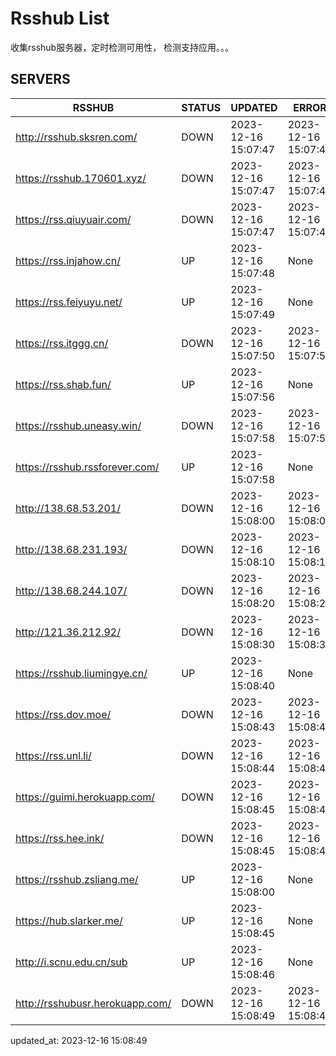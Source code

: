 # Rsshub List

收集rsshub服务器，定时检测可用性， 检测支持应用。。。


## SERVERS

|  RSSHUB   | STATUS  | UPDATED  | ERROR  | TWITTER |  
|  ----  | ----  | ----  | ----  | ---- |  
| http://rsshub.sksren.com/ | DOWN | 2023-12-16 15:07:47 | 2023-12-16 15:07:47 |  
| https://rsshub.170601.xyz/ | DOWN | 2023-12-16 15:07:47 | 2023-12-16 15:07:47 |  
| https://rss.qiuyuair.com/ | DOWN | 2023-12-16 15:07:47 | 2023-12-16 15:07:47 |  
| https://rss.injahow.cn/ | UP | 2023-12-16 15:07:48 | None ||  
| https://rss.feiyuyu.net/ | UP | 2023-12-16 15:07:49 | None ||  
| https://rss.itggg.cn/ | DOWN | 2023-12-16 15:07:50 | 2023-12-16 15:07:50 |  
| https://rss.shab.fun/ | UP | 2023-12-16 15:07:56 | None ||  
| https://rsshub.uneasy.win/ | DOWN | 2023-12-16 15:07:58 | 2023-12-16 15:07:58 |  
| https://rsshub.rssforever.com/ | UP | 2023-12-16 15:07:58 | None ||  
| http://138.68.53.201/ | DOWN | 2023-12-16 15:08:00 | 2023-12-16 15:08:00 |  
| http://138.68.231.193/ | DOWN | 2023-12-16 15:08:10 | 2023-12-16 15:08:10 |  
| http://138.68.244.107/ | DOWN | 2023-12-16 15:08:20 | 2023-12-16 15:08:20 |  
| http://121.36.212.92/ | DOWN | 2023-12-16 15:08:30 | 2023-12-16 15:08:30 |  
| https://rsshub.liumingye.cn/ | UP | 2023-12-16 15:08:40 | None ||  
| https://rss.dov.moe/ | DOWN | 2023-12-16 15:08:43 | 2023-12-16 15:08:43 |  
| https://rss.unl.li/ | DOWN | 2023-12-16 15:08:44 | 2023-12-16 15:08:44 |  
| https://guimi.herokuapp.com/ | DOWN | 2023-12-16 15:08:45 | 2023-12-16 15:08:45 |  
| https://rss.hee.ink/ | DOWN | 2023-12-16 15:08:45 | 2023-12-16 15:08:45 |  
| https://rsshub.zsliang.me/ | UP | 2023-12-16 15:08:00 | None |OK|  
| https://hub.slarker.me/ | UP | 2023-12-16 15:08:45 | None ||  
| http://i.scnu.edu.cn/sub | UP | 2023-12-16 15:08:46 | None ||  
| http://rsshubusr.herokuapp.com/ | DOWN | 2023-12-16 15:08:49 | 2023-12-16 15:08:49 |  
  

updated_at: 2023-12-16 15:08:49  
